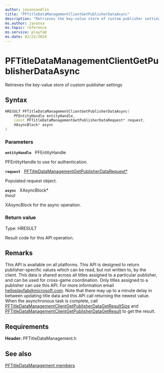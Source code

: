 ```yaml
---
author: jasonsandlin
title: "PFTitleDataManagementClientGetPublisherDataAsync"
description: "Retrieves the key-value store of custom publisher settings"
ms.author: jasonsa
ms.topic: reference
ms.service: playfab
ms.date: 02/22/2024
---
```


# PFTitleDataManagementClientGetPublisherDataAsync  

Retrieves the key-value store of custom publisher settings  

## Syntax  
  
```cpp
HRESULT PFTitleDataManagementClientGetPublisherDataAsync(  
    PFEntityHandle entityHandle,  
    const PFTitleDataManagementGetPublisherDataRequest* request,  
    XAsyncBlock* async  
)  
```  
  
### Parameters  
  
**`entityHandle`** &nbsp; PFEntityHandle  
  
PFEntityHandle to use for authentication.  
  
**`request`** &nbsp; [PFTitleDataManagementGetPublisherDataRequest*](../../pftitledatamanagementtypes/structs/pftitledatamanagementgetpublisherdatarequest.md)  
  
Populated request object.  
  
**`async`** &nbsp; XAsyncBlock*  
*_Inout_*  
  
XAsyncBlock for the async operation.  
  
  
### Return value
Type: HRESULT
  
Result code for this API operation.
  
## Remarks  
  
This API is available on all platforms. This API is designed to return publisher-specific values which can be read, but not written to, by the client. This data is shared across all titles assigned to a particular publisher, and can be used for cross-game coordination. Only titles assigned to a publisher can use this API. For more information email helloplayfab@microsoft.com. Note that there may up to a minute delay in between updating title data and this API call returning the newest value. When the asynchronous task is complete, call [PFTitleDataManagementClientGetPublisherDataGetResultSize](pftitledatamanagementclientgetpublisherdatagetresultsize.md) and [PFTitleDataManagementClientGetPublisherDataGetResult](pftitledatamanagementclientgetpublisherdatagetresult.md) to get the result.
  
## Requirements  
  
**Header:** PFTitleDataManagement.h
  
## See also  
[PFTitleDataManagement members](../pftitledatamanagement_members.md)  

  
  
